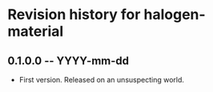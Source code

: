 # Revision history for halogen-material

## 0.1.0.0 -- YYYY-mm-dd

* First version. Released on an unsuspecting world.
